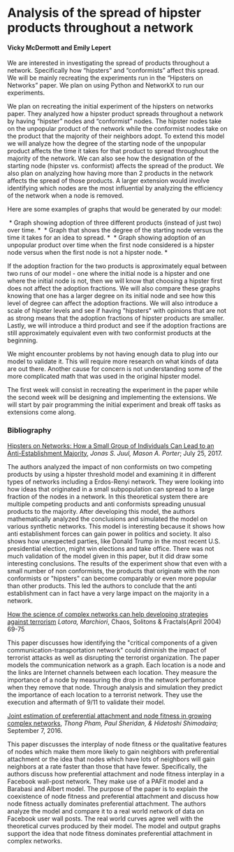 # Analysis of the spread of hipster products throughout a network
#### Vicky McDermott and Emily Lepert
We are interested in investigating the spread of products throughout a network. Specifically how “hipsters” and “conformists” affect this spread. We will be mainly recreating the experiments run in the “Hipsters on Networks” paper. We plan on using Python and NetworkX to run our experiments.

We plan on recreating the initial experiment of the hipsters on networks paper. They analyzed how a hipster product spreads throughout a network by having “hipster” nodes and “conformist” nodes. The hipster nodes take on the unpopular product of the network while the conformist nodes take on the product that the majority of their neighbors adopt. To extend this model we will analyze how the degree of the starting node of the unpopular product affects the time it takes for that product to spread throughout the majority of the network. We can also see how the designation of the starting node (hipster vs. conformist) affects the spread of the product. We also plan on analyzing how having more than 2 products in the network affects the spread of those products. A larger extension would involve identifying which nodes are the most influential by analyzing the efficiency of the network when a node is removed.

Here are some examples of graphs that would be generated by our model:

<img src="https://raw.githubusercontent.com/Elepert/HipsterNetworks/master/images/Complexity%20project%201_1.jpg" alt ="" />
* Graph showing adoption of three different products (instead of just two) over time. *

<img src="https://raw.githubusercontent.com/Elepert/HipsterNetworks/master/images/Complexity%20project%201_2.jpg" alt ="" />
* Graph that shows the degree of the starting node versus the time it takes for an idea to spread. *

<img src="https://raw.githubusercontent.com/Elepert/HipsterNetworks/master/images/Complexity%20project%201_3.jpg" alt ="" />
* Graph showing adoption of an unpopular product over time when the first node considered is a hipster node versus when the first node is not a hipster node. *


If the adoption fraction for the two products is approximately equal between two runs of our model - one where the initial node is a hipster and one where the initial node is not, then we will know that choosing a hipster first does not affect the adoption fractions. We will also compare these graphs knowing that one has a larger degree on its initial node and see how this level of degree can affect the adoption fractions. We will also introduce a scale of hipster levels and see if having "hipsters" with opinions that are not as strong means that the adoption fractions of hipster products are smaller. Lastly, we will introduce a third product and see if the adoption fractions are still approximately equivalent even with two conformist products at the beginning.

We might encounter problems by not having enough data to plug into our model to validate it. This will require more research on what kinds of data are out there. Another cause for concern is not understanding some of the more complicated math that was used in the original hipster model. 

The first week will consist in recreating the experiment in the paper while the second week will be designing and implementing the extensions. We will start by pair programming the initial experiment and break off tasks as extensions come along. 


### Bibliography
[Hipsters on Networks: How a Small Group of Individuals Can Lead to an Anti-Establishment Majority](https://arxiv.org/pdf/1707.07187.pdf),
*Jonas S. Juul, Mason A. Porter*; July 25, 2017.

The authors analyzed the impact of non conformists on two competing products by using a hipster threshold model and examining it in different types of networks including a Erdos-Renyi network. They were looking into how ideas that originated in a small subpopulation can spread to a large fraction of the nodes in a network. In this theoretical system there are multiple competing products and anti conformists spreading unusual products to the majority. After developing this model, the authors mathematically analyzed the conclusions and simulated the model on various synthetic networks. This model is interesting because it shows how anti establishment forces can gain power in politics and society. It also shows how unexpected parties, like Donald Trump in the most recent U.S. presidential election, might win elections and take office. There was not much validation of the model given in this paper, but it did draw some interesting conclusions. The results of the experiment show that even with a small number of non conformists, the products that originate with the non conformists or "hipsters" can become comparably or even more popular than other products. This led the authors to conclude that the anti establishment can in fact have a very large impact on the majority in a network. 

[How the science of complex networks can help developing strategies against terrorism](http://www.sciencedirect.com/science/article/pii/S0960077903004296)
*Latora, Marchiori*, Chaos, Solitons & Fractals(April 2004) 69-75

This paper discusses how identifying the "critical components of a given communication-transportation network" could diminish the impact of terrorist attacks as well as disrupting the terrorist organization. The paper models the communication network as a graph. Each location is a node and the links are Internet channels between each location. They measure the importance of a node by measuring the drop in the network perfomance when they remove that node. Through analysis and simulation they predict the importance of each location to a terrorist network. They use the execution and aftermath of 9/11 to validate their model. 


[Joint estimation of preferential attachment and node fitness in growing complex networks](https://www.nature.com/articles/srep32558.pdf),
*Thong Pham, Paul Sheridan, & Hidetoshi Shimodaira*; September 7, 2016.

This paper discusses the interplay of node fitness or the qualitative features of nodes which make them more likely to gain neighbors with preferential attachment or the idea that nodes which have lots of neighbors will gain neighbors at a rate faster than those that have fewer. Specifically, the authors discuss how preferential attachment and node fitness interplay in a Facebook wall-post network. They make use of a PAFit model and a Barabasi and Albert model. The purpose of the paper is to explain the coexistence of node fitness and preferential attachment and discuss how node fitness actually dominates preferential attachment. The authors analyze the model and compare it to a real world network of data on Facebook user wall posts. The real world curves agree well with the theoretical curves produced by their model. The model and output graphs support the idea that node fitness dominates preferential attachment in complex networks.
